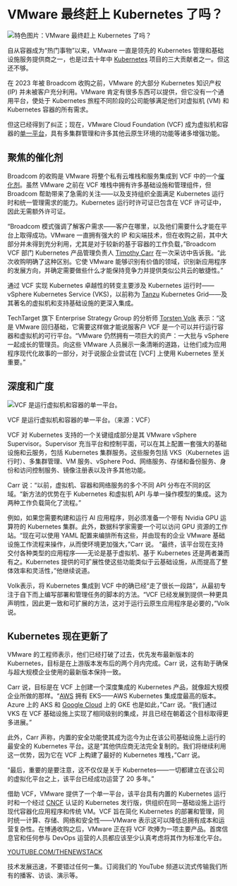 # VMware 最终赶上 Kubernetes 了吗？

![特色图片：VMware 最终赶上 Kubernetes 了吗？](https://cdn.thenewstack.io/media/2025/04/9df4f152-vmware-caught-kubernetes-1024x576.jpg)

自从容器成为“热门事物”以来，VMware 一直是领先的 Kubernetes 管理和基础设施服务提供商之一，也是过去十年中 [Kubernetes](https://thenewstack.io/kubernetes/) 项目的三大贡献者之一。但这还不够。

在 2023 年被 Broadcom 收购之前，VMware 的大部分 Kubernetes 知识产权 (IP) 并未被客户充分利用。VMware 肯定有很多东西可以提供，但它没有一个通用平台，使处于 Kubernetes 旅程不同阶段的公司能够满足他们对虚拟机 (VM) 和 Kubernetes 容器的所有需求。

但这已经得到了纠正；现在，VMware Cloud Foundation (VCF) 成为虚拟机和容器的[单一平台](https://thenewstack.io/vmwares-private-cloud-shift-under-broadcom/)，具有多集群管理和许多其他云原生环境的功能等诸多增强功能。

## 聚焦的催化剂

Broadcom 的收购是 VMware 将整个私有云堆栈和服务集成到 VCF 中的一个[催化剂](https://thenewstack.io/vmwares-private-cloud-shift-under-broadcom/)。虽然 VMware 之前在 VCF 堆栈中拥有许多基础设施和管理组件，但 Broadcom 帮助带来了急需的关注——以及支持组织全面满足 Kubernetes 运行时和统一管理需求的能力。Kubernetes 运行时许可证已包含在 VCF 许可证中，因此无需额外许可证。

“Broadcom 模式强调了解客户需求——客户在哪里，以及他们需要什么才能在平台上取得成功。VMware 一直拥有强大的 IP 和尖端技术，但在收购之前，其中大部分并未得到充分利用，尤其是对于较新的基于容器的工作负载，”Broadcom VCF 部门 Kubernetes 产品管理负责人 [Timothy Carr](https://www.linkedin.com/in/timmycarr/) 在一次采访中告诉我。“此次收购明确了这种区别。它使 VMware 能够识别有价值的领域，识别新应用程序的发展方向，并确定需要做些什么才能保持竞争力并提供类似公共云的敏捷性。”

通过 VCF 实现 Kubernetes 卓越性的转变主要涉及 Kubernetes 运行时——vSphere Kubernetes Service (VKS)，以前称为 [Tanzu](https://tanzu.vmware.com?utm_content=inline+mention) Kubernetes Grid——及其著名的虚拟机和支持基础设施的更深入集成。

TechTarget 旗下 Enterprise Strategy Group 的分析师 [Torsten Volk](https://www.linkedin.com/in/torstenvolk) 表示：“这是 VMware 回归基础，它需要这样做才能说服客户 VCF 是一个可以并行运行容器和虚拟机的可行平台。“VMware 仍然拥有一项巨大的资产：一大批与 vSphere 一起成长的管理员。向这些 VMware 人员展示一条清晰的道路，让他们成为应用程序现代化故事的一部分，对于说服企业尝试在 [VCF] 上使用 Kubernetes 至关重要。”

## 深度和广度

![VCF 是运行虚拟机和容器的单一平台。](https://cdn.thenewstack.io/media/2025/04/f817653a-vmwarecloudfoundation.png)

VCF 是运行虚拟机和容器的单一平台。（来源：VCF）

VCF 对 Kubernetes 支持的一个关键组成部分是其 VMware vSphere Supervisor。Supervisor 充当平台和控制平面，可以在其上配置一套强大的基础设施和云服务，包括 Kubernetes 集群服务。这些服务包括 VKS（Kubernetes 运行时）、多集群管理、VM 服务、vSphere Pod、网络服务、存储和备份服务、身份和访问控制服务、镜像注册表以及许多其他功能。

Carr 说：“以前，虚拟机、容器和网络服务的多个不同 API 分布在不同的区域。“新方法的优势在于 Kubernetes 和虚拟机 API 与单一操作模型的集成。这为两种工作负载简化了流程。”

例如，如果您需要构建和运行 AI 应用程序，则必须准备一个带有 Nvidia GPU 运算符的 Kubernetes 集群。此外，数据科学家需要一个可以访问 GPU 资源的工作站。“现在可以使用 YAML 配置来编排所有这些，并由现有的企业 VMware 基础设施工作流程来操作，从而使环境更加强大，”Carr 说。
“最终，该平台现在支持交付各种类型的应用程序——无论是基于虚拟机、基于 Kubernetes 还是两者兼而有之。Kubernetes 提供的可扩展性使这些功能类似于云基础设施，从而提高了整体效率和灵活性，”他继续说道。

Volk表示，将 Kubernetes 集成到 VCF 中的确已经“走了很长一段路”，从最初专注于自下而上编写部署和管理任务的脚本的方法。“VCF 已经发展到提供一种更具声明性，因此更一致和可扩展的方法，这对于运行云原生应用程序是必要的，”Volk 说。

## Kubernetes 现在更新了

VMware 的工程师表示，他们已经打破了过去，优先发布最新版本的 Kubernetes，目标是在上游版本发布后的两个月内完成。Carr 说，这有助于确保与超大规模企业使用的最新版本保持一致。

Carr 说，目标是在 VCF 上创建一个深度集成的 Kubernetes 产品，就像超大规模企业所做的那样。“[AWS](https://aws.amazon.com/?utm_content=inline+mention) 拥有 EKS——AWS Kubernetes 集成度最高的版本。Azure 上的 AKS 和 [Google Cloud](https://cloud.google.com/?utm_content=inline+mention) 上的 GKE 也是如此，”Carr 说。“我们通过 VKS 在 VCF 基础设施上实现了相同级别的集成，并且已经在朝着这个目标取得更多进展。”

此外，Carr 声称，内置的安全功能使其成为迄今为止在该公司基础设施上运行的最安全的 Kubernetes 平台。这是“其他供应商无法完全复制的。我们将继续利用这一优势，因为它在 VCF 上构建了最好的 Kubernetes 堆栈，”Carr 说。

“最后，重要的是要注意，这不仅仅是关于 Kubernetes——一切都建立在该公司的虚拟化平台之上，该平台已经成功运营了 20 多年。”

借助 VCF，VMware 提供了一个单一平台，该平台具有内置的 Kubernetes 运行时和一个经过 [CNCF](https://cncf.io/?utm_content=inline+mention) 认证的 Kubernetes 发行版，供组织在同一基础设施上运行现代容器化应用程序和传统 VM。VCF 旨在简化 Kubernetes 的部署和管理，同时统一计算、存储、网络和安全性——VMware 表示这可以降低总拥有成本和运营复杂性。在博通收购之后，VMware 正在将 VCF 吹捧为一项主要产品。首席信息官和任何参与 DevOps 运营的人员都应该至少认真考虑将其作为标准化平台。

[YOUTUBE.COM/THENEWSTACK](https://youtube.com/thenewstack?sub_confirmation=1)

技术发展迅速，不要错过任何一集。订阅我们的 YouTube
频道以流式传输我们所有的播客、访谈、演示等。